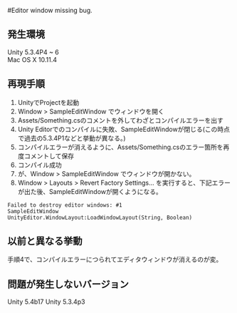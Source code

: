 #Editor window missing bug.

## 発生環境

Unity 5.3.4P4 ~ 6  
Mac OS X 10.11.4


## 再現手順

1. UnityでProjectを起動
2. Window > SampleEditWindow でウィンドウを開く
3. Assets/Something.csのコメントを外してわざとコンパイルエラーを出す
4. Unity Editorでのコンパイルに失敗、SampleEditWindowが閉じる(この時点で過去の5.3.4P1などと挙動が異なる。)
5. コンパイルエラーが消えるように、Assets/Something.csのエラー箇所を再度コメントして保存
6. コンパイル成功
7. が、Window > SampleEditWindow でウィンドウが開かない。
8. Window > Layouts > Revert Factory Settings... を実行すると、下記エラーが出た後、SampleEditWindowが開くようになる。

```8で出るエラー
Failed to destroy editor windows: #1
SampleEditWindow
UnityEditor.WindowLayout:LoadWindowLayout(String, Boolean)
```

## 以前と異なる挙動
手順4で、コンパイルエラーにつられてエディタウィンドウが消えるのが変。

## 問題が発生しないバージョン
Unity 5.4b17
Unity 5.3.4p3

